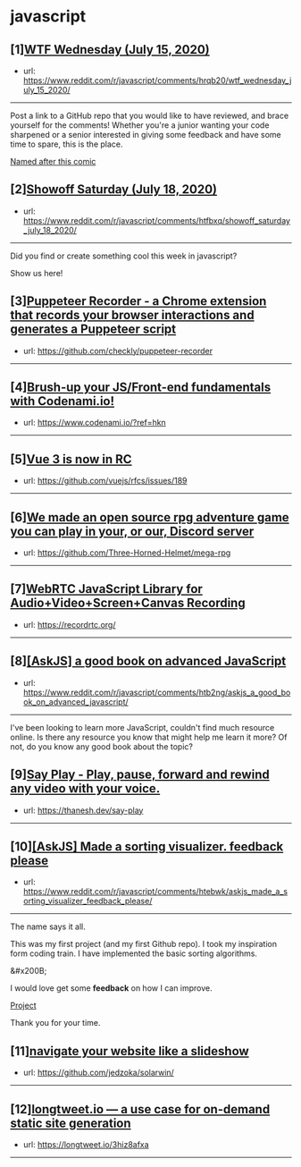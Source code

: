 # javascript
## [1][WTF Wednesday (July 15, 2020)](https://www.reddit.com/r/javascript/comments/hrqb20/wtf_wednesday_july_15_2020/)
- url: https://www.reddit.com/r/javascript/comments/hrqb20/wtf_wednesday_july_15_2020/
---
Post a link to a GitHub repo that you would like to have reviewed, and brace yourself for the comments!
Whether you're a junior wanting your code sharpened or a senior interested in giving some feedback and have some time to spare, 
this is the place.

[Named after this comic](https://davidwalsh.name/demo/code-review.png)
## [2][Showoff Saturday (July 18, 2020)](https://www.reddit.com/r/javascript/comments/htfbxq/showoff_saturday_july_18_2020/)
- url: https://www.reddit.com/r/javascript/comments/htfbxq/showoff_saturday_july_18_2020/
---
Did you find or create something cool this week in javascript? 

Show us here!
## [3][Puppeteer Recorder - a Chrome extension that records your browser interactions and generates a Puppeteer script](https://www.reddit.com/r/javascript/comments/ht5d7e/puppeteer_recorder_a_chrome_extension_that/)
- url: https://github.com/checkly/puppeteer-recorder
---

## [4][Brush-up your JS/Front-end fundamentals with Codenami.io!](https://www.reddit.com/r/javascript/comments/htfntv/brushup_your_jsfrontend_fundamentals_with/)
- url: https://www.codenami.io/?ref=hkn
---

## [5][Vue 3 is now in RC](https://www.reddit.com/r/javascript/comments/ht5ibv/vue_3_is_now_in_rc/)
- url: https://github.com/vuejs/rfcs/issues/189
---

## [6][We made an open source rpg adventure game you can play in your, or our, Discord server](https://www.reddit.com/r/javascript/comments/htcxqw/we_made_an_open_source_rpg_adventure_game_you_can/)
- url: https://github.com/Three-Horned-Helmet/mega-rpg
---

## [7][WebRTC JavaScript Library for Audio+Video+Screen+Canvas Recording](https://www.reddit.com/r/javascript/comments/hsvjq3/webrtc_javascript_library_for/)
- url: https://recordrtc.org/
---

## [8][[AskJS] a good book on advanced JavaScript](https://www.reddit.com/r/javascript/comments/htb2ng/askjs_a_good_book_on_advanced_javascript/)
- url: https://www.reddit.com/r/javascript/comments/htb2ng/askjs_a_good_book_on_advanced_javascript/
---
I've been looking to learn more JavaScript, couldn't find much resource online. Is there any resource you know that might help me learn it more? Of not, do you know any good book about the topic?
## [9][Say Play - Play, pause, forward and rewind any video with your voice.](https://www.reddit.com/r/javascript/comments/ht9glo/say_play_play_pause_forward_and_rewind_any_video/)
- url: https://thanesh.dev/say-play
---

## [10][[AskJS] Made a sorting visualizer. feedback please](https://www.reddit.com/r/javascript/comments/htebwk/askjs_made_a_sorting_visualizer_feedback_please/)
- url: https://www.reddit.com/r/javascript/comments/htebwk/askjs_made_a_sorting_visualizer_feedback_please/
---
The name says it all.

This was my first project (and my first Github repo). I took my inspiration form coding train. I have implemented the basic sorting algorithms.

&amp;#x200B;

I would love get some **feedback** on how I can improve.

[Project](https://github.com/shubh67678/sorting-visualizer)

Thank you for your time.
## [11][navigate your website like a slideshow](https://www.reddit.com/r/javascript/comments/htdxlt/navigate_your_website_like_a_slideshow/)
- url: https://github.com/jedzoka/solarwin/
---

## [12][longtweet.io — a use case for on-demand static site generation](https://www.reddit.com/r/javascript/comments/hsw3t9/longtweetio_a_use_case_for_ondemand_static_site/)
- url: https://longtweet.io/3hiz8afxa
---

